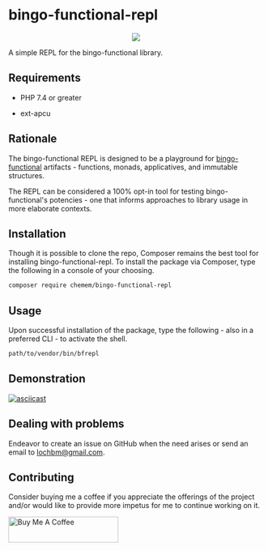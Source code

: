 # bingo-functional-repl

<p align="center">
  <img src="https://camo.githubusercontent.com/1da75cf9dfb79f1a0fb4457016145e497bc91558/68747470733a2f2f756361726563646e2e636f6d2f66393966326135342d373435312d343630332d613738382d6637623134383631633139662f62696e676f66756e6374696f6e616c7265706c6c6f676f363030783333382e706e67" />
</p>

A simple REPL for the bingo-functional library.

## Requirements

- PHP 7.4 or greater

- ext-apcu

## Rationale

The bingo-functional REPL is designed to be a playground for [bingo-functional](https://github.com/ace411/bingo-functional) artifacts - functions, monads, applicatives, and immutable structures.

The REPL can be considered a 100% opt-in tool for testing bingo-functional's potencies - one that informs approaches to library usage in more elaborate contexts.

## Installation

Though it is possible to clone the repo, Composer remains the best tool for installing bingo-functional-repl. To install the package via Composer, type the following in a console of your choosing.

```sh
composer require chemem/bingo-functional-repl
```

## Usage

Upon successful installation of the package, type the following - also in a preferred CLI - to activate the shell.

```sh
path/to/vendor/bin/bfrepl
```

## Demonstration

[![asciicast](https://asciinema.org/a/ugVeeJ0eCIyy6GrOCDaLiqf62.svg)](https://asciinema.org/a/ugVeeJ0eCIyy6GrOCDaLiqf62)

## Dealing with problems

Endeavor to create an issue on GitHub when the need arises or send an email to lochbm@gmail.com.

## Contributing

Consider buying me a coffee if you appreciate the offerings of the project and/or would like to provide more impetus for me to continue working on it.

<a href="https://www.buymeacoffee.com/agiroLoki" target="_blank"><img src="https://cdn.buymeacoffee.com/buttons/lato-white.png" alt="Buy Me A Coffee" style="height: 51px !important;width: 217px !important;" ></a>
